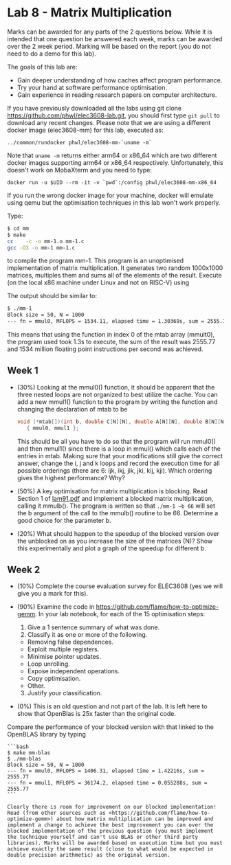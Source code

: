 # Lab 8 - Matrix Multiplication


Marks can be awarded for any parts of the 2 questions below. While it is intended that one question be answered each week, marks can be awarded over the 2 week period. Marking will be based on the report (you do not need to do a demo for this lab).

The goals of this lab are:

 *  Gain deeper understanding of how caches affect program performance.
 *  Try your hand at software performance optimisation.
 *  Gain experience in reading research papers on computer architecture.

If you have previously downloaded all the labs using git clone https://github.com/phwl/elec3608-lab.git, you should first type ```git pull``` to download any recent changes. Please note that we are using a different docker image (elec3608-mm) for this lab, executed as:

```
../common/rundocker phwl/elec3608-mm-`uname -m`
```

Note that ```uname -m``` returns either arm64 or x86_64 which are two different docker images supporting arm64 or x86_64 respectively. Unfortunately,
this doesn't work on MobaXterm and you need to type:
```
docker run -u $UID --rm -it -v `pwd`:/config phwl/elec3608-mm-x86_64
```

If you run the wrong docker image for your machine, docker will emulate using qemu but the optimisation techniques in this lab won't work properly.

Type:
```bash
$ cd mm
$ make
cc    -c -o mm-1.o mm-1.c
gcc -O3 -o mm-1 mm-1.c
```

to compile the program mm-1. This program is an unoptimised implementation of matrix multiplication. It generates two random 1000x1000 matrices, multiples them and sums all of the elements of the result. Execute (on the local x86 machine under Linux and not on RISC-V) using

The output should be similar to:
```bash
$ ./mm-1
Block size = 50, N = 1000
--- fn = mmul0, MFLOPS = 1534.11, elapsed time = 1.30369s, sum = 2555.77
```
This means that using the function in index 0 of the mtab array (mmult0), the program used took 1.3s to execute, the sum of the result was 2555.77 and 1534 million floating point instructions per second was achieved.

## Week 1

* (30%) Looking at the mmul0() function, it should be apparent that the three nested loops are not organized to best utilize the cache. You can add a new mmul1() function to the program by writing the function and changing the declaration of mtab to be

     ```c
     void (*mtab[])(int b, double C[N][N], double A[N][N], double B[N][N]) =
        { mmul0, mmul1 };
     ```

    This should be all you have to do so that the program will run mmul0() and then mmul1() since there is a loop in mmul() which calls each of the entries in mtab. Making sure that your modifications still give the correct answer, change the i, j and k loops and record the execution time for all possible orderings (there are 6: ijk, ikj, jik, jki, kij, kji). Which ordering gives the highest performance? Why?

* (50%) A key optimisation for matrix multiplication is blocking. Read Section 1 of [lam91.pdf](mm/lam91.pdf) and implement a blocked matrix multiplication, calling it mmulb(). The program is written so that ```./mm-1 –b 66``` will set the b argument of the call to the mmulb() routine to be 66. Determine a good choice for the parameter b.

* (20%) What should happen to the speedup of the blocked version over the unblocked on as you increase the size of the matrices (N)? Show this experimentally and plot a graph of the speedup for different b.

## Week 2

* (10%) Complete the course evaluation survey for ELEC3608 (yes we will give you a mark for this).

* (90%) Examine the code in <https://github.com/flame/how-to-optimize-gemm>. In your lab notebook, for each of the 15 optimisation steps: 
   1. Give a 1 sentence summary of what was done.
   2. Classify it as one or more of the following. 
    * Removing false dependences.
    * Exploit multiple registers.
    * Minimise pointer updates.
    * Loop unrolling.
    * Expose independent operations.
    * Copy optimisation.
    * Other.
   3. Justify your classification.

* (0%) This is an old question and not part of the lab. It is left here to show that OpenBlas is 25x faster than the original code.

Compare the performance of your blocked version with that linked to the OpenBLAS library by typing

    ```bash
    $ make mm-blas
    $ ./mm-blas
    Block size = 50, N = 1000
    --- fn = mmul0, MFLOPS = 1406.31, elapsed time = 1.42216s, sum = 2555.77
    --- fn = mmul1, MFLOPS = 36174.2, elapsed time = 0.055288s, sum = 2555.77
    ```

    Clearly there is room for improvement on our blocked implementation! Read (from other sources such as <https://github.com/flame/how-to-optimize-gemm>) about how matrix multiplication can be improved and implement a change to achieve the best improvement you can over the blocked implementation of the previous question (you must implement the technique yourself and can't use BLAS or other third party libraries). Marks will be awarded based on execution time but you must achieve exactly the same result (close to what would be expected in double precision arithmetic) as the original version. 

